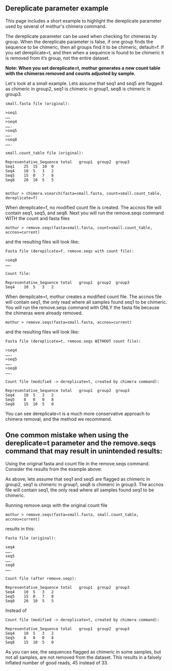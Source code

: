 ## Dereplicate parameter example

This page includes a short example to highlight the dereplicate parameter used by several of mothur's chimera command. 

The dereplicate parameter can be used when checking for chimeras by group. When the dereplicate parameter is false, if one group finds the sequence to be chimeric, then all groups find it to be chimeric, default=f. If you set dereplicate=t, and then when a sequence is found to be chimeric it is removed from it’s group, not the entire dataset.

**Note: When you set dereplicate=t, mothur generates a new count table with the chimeras removed and counts adjusted by sample.**

Let's look at a small example. Lets assume that seq1 and seq5 are flagged as chimeric in group2, seq1 is chimeric in group1, seq8 is chimeric in group3.

    small.fasta file (original):
    
    >seq1
    ……
    >seq4
    …….
    >seq5
    …….
    >seq8
    …….
    
    small.count_table file (original):
    
    Representative_Sequence	total	group1	group2	group3
    Seq1	25	15	10	0
    Seq4	10	5	3	2
    Seq5	15	0	7	8
    Seq8	20	10	5	5


    mothur > chimera.vsearch(fasta=small.fasta, count=small.count_table, dereplicate=f)

When derepilcate=f, no modified count file is created. The accnos file will contain seq1, seq5, and seq8. Next you will run the remove.seqs command WITH the count and fasta files

    mothur > remove.seqs(fasta=small.fasta, count=small.count_table, accnos=current)

and the resulting files will look like:

    Fasta file (derepilcate=f, remove.seqs with count file):

    >seq8
    …….

    Count file:

    Representative_Sequence	total	group1	group2	group3
    Seq4	10	5	3	2

When derepilcate=t, mothur creates a modified count file. The accnos file will contain seq1, the only read where all samples found seq1 to be chimeric. You will run the remove.seqs command with ONLY the fasta file because the chimeras were already removed.

    mothur > remove.seqs(fasta=small.fasta, accnos=current)

and the resulting files will look like:

    Fasta file (dereplicate=t, remove.seqs WITHOUT count file):

    >seq4
    …….
    >seq5
    …….
    >seq8
    …….

    Count file (modified -> dereplicate=t, created by chimera command):

    Representative_Sequence	total	group1	group2	group3
    Seq4	10	5	3	2
    Seq5	8	0	0	8
    Seq8	15	10	5	0

You can see dereplicate=t is a much more conservative approach to chimera removal, and the method we recommend.

## One common mistake when using the dereplicate=t parameter and the remove.seqs command that may result in unintended results:

Using the original fasta and count file in the remove.seqs command. Consider the results from the example above:

As above, lets assume that seq1 and seq5 are flagged as chimeric in group2, seq1 is chimeric in group1, seq8 is chimeric in group3. The accnos file will contain seq1, the only read where all samples found seq1 to be chimeric. 

Running remove.seqs with the original count file

    mothur > remove.seqs(fasta=small.fasta, small.count_table, accnos=current)

results in this:

    Fasta file (original):

    seq4
    …….
    seq5
    …….
    seq8
    …….

    Count file (after remove.seqs):

    Representative_Sequence	total	group1	group2	group3
    Seq4	10	5	3	2
    Seq5	15	0	7	8
    Seq8	20	10	5	5

Instead of 

    Count file (modified -> dereplicate=t, created by chimera command):

    Representative_Sequence	total	group1	group2	group3
    Seq4	10	5	3	2
    Seq5	8	0	0	8
    Seq8	15	10	5	0

As you can see, the sequences flagged as chimeric in some samples, but not all samples, are not removed from the dataset. This results in a falsely inflated number of good reads, 45 instead of 33.



